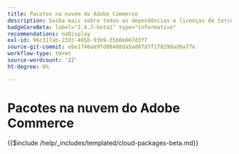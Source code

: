 ```yaml
---
title: Pacotes na nuvem do Adobe Commerce
description: Saiba mais sobre todas as dependências e licenças de terceiros usadas no Adobe Commerce.
badgeCoreBeta: label="2.4.7-beta1" type="informative"
recommendations: noDisplay
exl-id: 96c317ab-232c-405b-93b9-35b0e667d3f7
source-git-commit: ebe1746ee9fd08480da5ad07d7f1f8299ad9af7e
workflow-type: tm+mt
source-wordcount: '22'
ht-degree: 0%

---
```


# Pacotes na nuvem do Adobe Commerce

{{$include /help/_includes/templated/cloud-packages-beta.md}}
